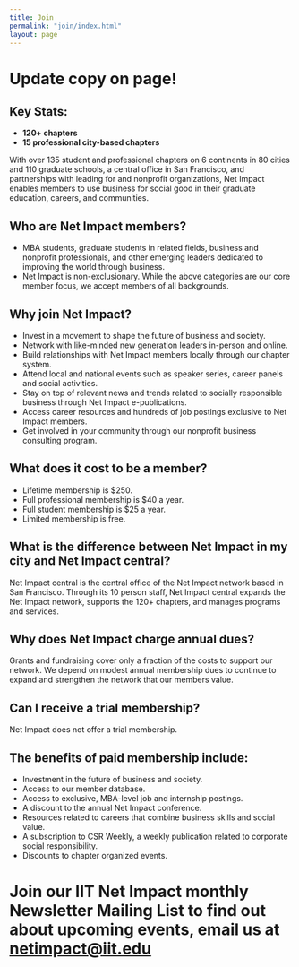 ```yaml
---
title: Join
permalink: "join/index.html"
layout: page
---
```


# Update copy on page!

## Key Stats:

*   **120+ chapters**
*   **15 professional city-based chapters**

  With over 135 student and professional chapters on 6 continents in 80 cities and 110 graduate schools, a central office in San Francisco, and partnerships with leading for and nonprofit organizations, Net Impact enables members to use business for social good in their graduate education, careers, and communities.

## Who are Net Impact members?

*   MBA students, graduate students in related fields, business and nonprofit professionals, and other emerging leaders dedicated to improving the world through business.
*   Net Impact is non-exclusionary. While the above categories are our core member focus, we accept members of all backgrounds.

## Why join Net Impact?

*   Invest in a movement to shape the future of business and society.
*   Network with like-minded new generation leaders in-person and online.
*   Build relationships with Net Impact members locally through our chapter system.
*   Attend local and national events such as speaker series, career panels and social activities.
*   Stay on top of relevant news and trends related to socially responsible business through Net Impact e-publications.
*   Access career resources and hundreds of job postings exclusive to Net Impact members.
*   Get involved in your community through our nonprofit business consulting program.

## What does it cost to be a member?

*   Lifetime membership is $250.
*   Full professional membership is $40 a year.
*   Full student membership is $25 a year.
*   Limited membership is free.

## What is the difference between Net Impact in my city and Net Impact central?

  Net Impact central is the central office of the Net Impact network based in San Francisco. Through its 10 person staff, Net Impact central expands the Net Impact network, supports the 120+ chapters, and manages programs and services.

## Why does Net Impact charge annual dues?

Grants and fundraising cover only a fraction of the costs to support our network. We depend on modest annual membership dues to continue to expand and strengthen the network that our members value.

## Can I receive a trial membership?

Net Impact  does not offer a trial membership.

## The benefits of paid membership include:

*   Investment in the future of business and society.
*   Access to our member database.
*   Access to exclusive, MBA-level job and internship postings.
*   A discount to the annual Net Impact conference.
*   Resources related to careers that combine business skills and social value.
*   A subscription to CSR Weekly, a weekly publication related to corporate social responsibility.
*   Discounts to chapter organized events.

# Join our IIT Net Impact monthly Newsletter Mailing List to find out about upcoming events, email us at [netimpact@iit.edu](mailto:netimpact@iit.edu)
